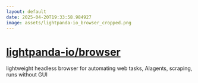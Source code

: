 ```yaml
---
layout: default
date: 2025-04-20T19:33:58.984927
image: assets/lightpanda-io_browser_cropped.png
---
```


# [lightpanda-io/browser](https://github.com/lightpanda-io/browser)

lightweight headless browser for automating web tasks, AIagents, scraping, runs without GUI
